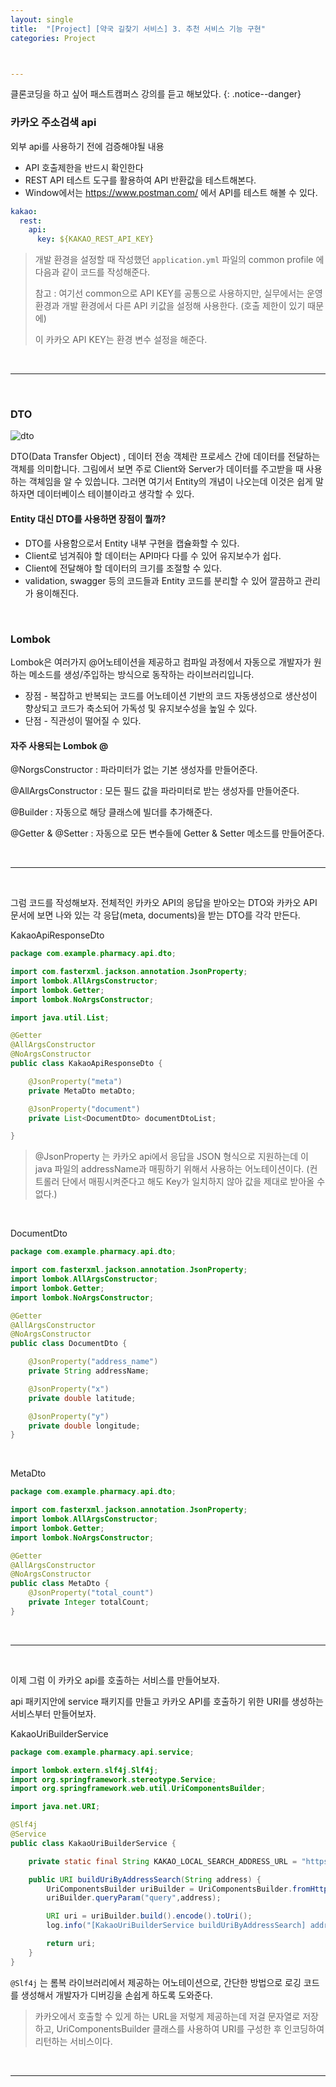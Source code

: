 ```yaml
---
layout: single
title:  "[Project] [약국 길찾기 서비스] 3. 추천 서비스 기능 구현"
categories: Project



---
```




클론코딩을 하고 싶어 패스트캠퍼스 강의를 듣고 해보았다. 
{: .notice--danger}



### 카카오 주소검색 api

외부 api를 사용하기 전에 검증해야될 내용

- API 호출제한을 반드시 확인한다
- REST API 테스트 도구를 활용하여 API 반환값을 테스트해본다.
- Window에서는 <https://www.postman.com/> 에서 API를 테스트 해볼 수 있다.

```yaml
kakao:
  rest:
    api:
      key: ${KAKAO_REST_API_KEY}
```

> 개발 환경을 설정할 때 작성했던 `application.yml` 파일의 common profile 에 다음과 같이 코드를 작성해준다.
>
> 참고 : 여기선 common으로 API KEY를 공통으로 사용하지만, 실무에서는 운영 환경과 개발 환경에서 다른 API 키값을 설정해 사용한다. (호출 제한이 있기 때문에)
>
> 이 카카오 API KEY는 환경 변수 설정을 해준다.

<br/>

<hr/>

<br/>

### DTO

![dto](/assets/images/20240325/dto.JPG)

DTO(Data Transfer Object) , 데이터 전송 객체란 프로세스 간에 데이터를 전달하는 객체를 의미합니다. 그림에서 보면 주로 Client와 Server가 데이터를 주고받을 때 사용하는 객체임을 알 수 있씁니다. 그러면 여기서 Entity의 개념이 나오는데 이것은 쉽게 말하자면 데이터베이스 테이블이라고 생각할 수 있다.

#### Entity 대신 DTO를 사용하면 장점이 뭘까?

- DTO를 사용함으로서  Entity 내부 구현을 캡슐화할 수 있다.
- Client로 넘겨줘야 할 데이터는 API마다 다를 수 있어 유지보수가 쉽다.
- Client에 전달해야 할 데이터의 크기를 조절할 수 있다.
- validation, swagger 등의 코드들과 Entity 코드를 분리할 수 있어 깔끔하고 관리가 용이해진다.

<br/>

### Lombok

Lombok은 여러가지 @어노테이션을 제공하고 컴파일 과정에서 자동으로 개발자가 원하는 메소드를 생성/주입하는 방식으로 동작하는 라이브러리입니다.

- 장점 - 복잡하고 반복되는 코드를 어노테이션 기반의 코드 자동생성으로 생산성이 향상되고 코드가 축소되어 가독성 및 유지보수성을 높일 수 있다.
- 단점 - 직관성이 떨어질 수 있다.

#### 자주 사용되는 Lombok @

@NorgsConstructor : 파라미터가 없는 기본 생성자를 만들어준다.

@AllArgsConstructor : 모든 필드 값을 파라미터로 받는 생성자를 만들어준다.

@Builder : 자동으로 해당 클래스에 빌더를 추가해준다.

@Getter & @Setter : 자동으로 모든 변수들에 Getter & Setter 메소드를 만들어준다.

<br/>

<hr/>

<br/>

그럼 코드를 작성해보자. 전체적인 카카오 API의 응답을 받아오는 DTO와 카카오 API 문서에 보면 나와 있는 각 응답(meta, documents)을 받는 DTO를 각각 만든다.



KakaoApiResponseDto

```java
package com.example.pharmacy.api.dto;

import com.fasterxml.jackson.annotation.JsonProperty;
import lombok.AllArgsConstructor;
import lombok.Getter;
import lombok.NoArgsConstructor;

import java.util.List;

@Getter
@AllArgsConstructor
@NoArgsConstructor
public class KakaoApiResponseDto {

    @JsonProperty("meta")
    private MetaDto metaDto;

    @JsonProperty("document")
    private List<DocumentDto> documentDtoList;

}

```

> @JsonProperty 는 카카오 api에서 응답을 JSON 형식으로 지원하는데 이 java 파일의 addressName과 매핑하기 위해서 사용하는 어노테이션이다. (컨트롤러 단에서 매핑시켜준다고 해도 Key가 일치하지 않아 값을 제대로 받아올 수 없다.)

<br/>

DocumentDto

```java
package com.example.pharmacy.api.dto;

import com.fasterxml.jackson.annotation.JsonProperty;
import lombok.AllArgsConstructor;
import lombok.Getter;
import lombok.NoArgsConstructor;

@Getter
@AllArgsConstructor
@NoArgsConstructor
public class DocumentDto {

    @JsonProperty("address_name")
    private String addressName;

    @JsonProperty("x")
    private double latitude;

    @JsonProperty("y")
    private double longitude;
}

```

<br/>

MetaDto

```java
package com.example.pharmacy.api.dto;

import com.fasterxml.jackson.annotation.JsonProperty;
import lombok.AllArgsConstructor;
import lombok.Getter;
import lombok.NoArgsConstructor;

@Getter
@AllArgsConstructor
@NoArgsConstructor
public class MetaDto {
    @JsonProperty("total_count")
    private Integer totalCount;
}

```

<br/>

<hr/>

<br/>

이제 그럼 이 카카오 api를 호출하는 서비스를 만들어보자.

api 패키지안에 service 패키지를 만들고 카카오 API를 호출하기 위한 URI를 생성하는 서비스부터 만들어보자.

KakaoUriBuilderService

```java
package com.example.pharmacy.api.service;

import lombok.extern.slf4j.Slf4j;
import org.springframework.stereotype.Service;
import org.springframework.web.util.UriComponentsBuilder;

import java.net.URI;

@Slf4j
@Service
public class KakaoUriBuilderService {

    private static final String KAKAO_LOCAL_SEARCH_ADDRESS_URL = "https://dapi.kakao.com/v2/local/search/address.json";

    public URI buildUriByAddressSearch(String address) {
        UriComponentsBuilder uriBuilder = UriComponentsBuilder.fromHttpUrl(KAKAO_LOCAL_SEARCH_ADDRESS_URL);
        uriBuilder.queryParam("query",address);

        URI uri = uriBuilder.build().encode().toUri();
        log.info("[KakaoUriBuilderService buildUriByAddressSearch] address: {}, uri: {}",address, uri);

        return uri;
    }
}

```

`@Slf4j` 는 롬복 라이브러리에서 제공하는 어노테이션으로, 간단한 방법으로 로깅 코드를 생성해서 개발자가 디버깅을 손쉽게 하도록 도와준다.

>카카오에서 호출할 수 있게 하는 URL을 저렇게 제공하는데 저걸 문자열로 저장하고, UriComponentsBuilder 클래스를 사용하여 URI를 구성한 후 인코딩하여 리턴하는 서비스이다.

<br/>

<hr/>

<br/>



